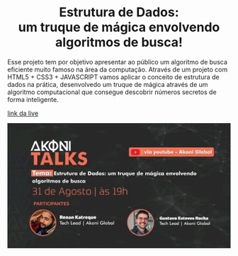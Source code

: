 <h1 align="center">Estrutura de Dados:<br>um truque de mágica envolvendo algoritmos de busca!</h1>

Esse projeto tem por objetivo apresentar ao público um algoritmo de busca eficiente muito famoso na área da computação. Através de um projeto com HTML5 + CSS3 + JAVASCRIPT vamos aplicar o conceito de estrutura de dados na prática, desenvolvedo um truque de mágica através de um algoritmo computacional que consegue descobrir números secretos de forma inteligente.

<a href="https://youtu.be/Z-3CJIcfCsc" target="_blank">link da live</a>

![](./live.jfif)
